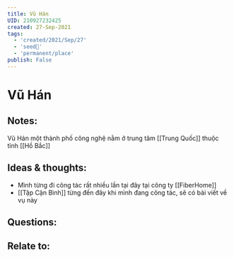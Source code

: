 ```yaml
---
title: Vũ Hán
UID: 210927232425
created: 27-Sep-2021
tags:
  - 'created/2021/Sep/27'
  - 'seed🥜'
  - 'permanent/place'
publish: False
---
```

# Vũ Hán

## Notes:
Vũ Hán một thành phố công nghệ nằm ở trung tâm [[Trung Quốc]] thuộc tỉnh [[Hồ Bắc]]

## Ideas & thoughts:
- Mình từng đi công tác rất nhiều lần tại đây tại công ty [[FiberHome]]
- [[Tập Cận Bình]] từng đến đây khi mình đang công tác, sẽ có bài viết về vụ này

## Questions:

## Relate to:
